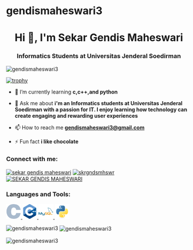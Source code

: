 # gendismaheswari3
<h1 align="center">Hi 👋, I'm Sekar Gendis Maheswari</h1>
<h3 align="center">Informatics Students at Universitas Jenderal Soedirman</h3>

<p align="left"> <img src="https://komarev.com/ghpvc/?username=gendismaheswari3&label=Profile%20views&color=0e75b6&style=flat" alt="gendismaheswari3" /> </p>

[![trophy](https://github-profile-trophy.vercel.app/?username=gendismaheswari3)](https://github.com/ryo-ma/github-profile-trophy)

- 🌱 I’m currently learning **c,c++,and python**

- 💬 Ask me about **i'm an Informatics students at Universitas Jenderal Soedirman with a passion for IT. I enjoy learning how technology can create engaging and rewarding user experiences**

- 📫 How to reach me **gendismaheswari3@gmail.com**

- ⚡ Fun fact **i like chocolate**

<h3 align="left">Connect with me:</h3>
<p align="left">
<a href="https://linkedin.com/in/sekar gendis maheswari" target="blank"><img align="center" src="https://raw.githubusercontent.com/rahuldkjain/github-profile-readme-generator/master/src/images/icons/Social/linked-in-alt.svg" alt="sekar gendis maheswari" height="30" width="40" /></a>
<a href="https://instagram.com/skrgndsmhswr" target="blank"><img align="center" src="https://raw.githubusercontent.com/rahuldkjain/github-profile-readme-generator/master/src/images/icons/Social/instagram.svg" alt="skrgndsmhswr" height="30" width="40" /></a>
<a href="https://discord.gg/SEKAR GENDIS MAHESWARI" target="blank"><img align="center" src="https://raw.githubusercontent.com/rahuldkjain/github-profile-readme-generator/master/src/images/icons/Social/discord.svg" alt="SEKAR GENDIS MAHESWARI" height="30" width="40" /></a>
</p>

<h3 align="left">Languages and Tools:</h3>
<p align="left"> <a href="https://www.cprogramming.com/" target="_blank" rel="noreferrer"> <img src="https://raw.githubusercontent.com/devicons/devicon/master/icons/c/c-original.svg" alt="c" width="40" height="40"/> </a> <a href="https://www.w3schools.com/cpp/" target="_blank" rel="noreferrer"> <img src="https://raw.githubusercontent.com/devicons/devicon/master/icons/cplusplus/cplusplus-original.svg" alt="cplusplus" width="40" height="40"/> </a> <a href="https://www.mysql.com/" target="_blank" rel="noreferrer"> <img src="https://raw.githubusercontent.com/devicons/devicon/master/icons/mysql/mysql-original-wordmark.svg" alt="mysql" width="40" height="40"/> </a> <a href="https://www.python.org" target="_blank" rel="noreferrer"> <img src="https://raw.githubusercontent.com/devicons/devicon/master/icons/python/python-original.svg" alt="python" width="40" height="40"/> </a> </p>

<p><img align="left" src="https://github-readme-stats.vercel.app/api/top-langs?username=gendismaheswari3&show_icons=true&locale=en&layout=compact" alt="gendismaheswari3" /></p>

<p>&nbsp;<img align="center" src="https://github-readme-stats.vercel.app/api?username=gendismaheswari3&show_icons=true&locale=en" alt="gendismaheswari3" /></p>

<p><img align="center" src="https://github-readme-streak-stats.herokuapp.com/?user=gendismaheswari3&" alt="gendismaheswari3" /></p>
